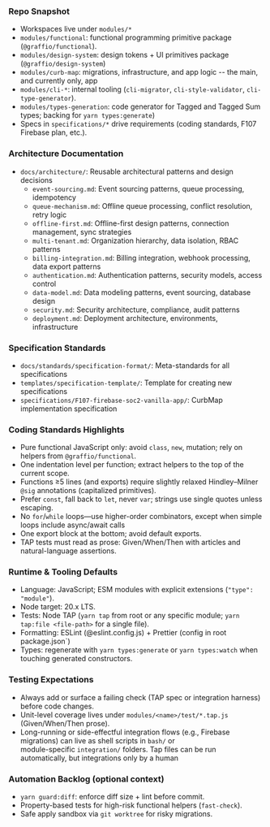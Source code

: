 ### Repo Snapshot
- Workspaces live under `modules/*`
- `modules/functional`: functional programming primitive package (`@graffio/functional`).
- `modules/design-system`: design tokens + UI primitives package (`@graffio/design-system`)
- `modules/curb-map`: migrations, infrastructure, and app logic -- the main, and currently only, app
- `modules/cli-*`: internal tooling (`cli-migrator`, `cli-style-validator`, `cli-type-generator`).
- `modules/types-generation`: code generator for Tagged and Tagged Sum types; backing for `yarn types:generate`)
- Specs in `specifications/*` drive requirements (coding standards, F107 Firebase plan, etc.).

### Architecture Documentation
- `docs/architecture/`: Reusable architectural patterns and design decisions
  - `event-sourcing.md`: Event sourcing patterns, queue processing, idempotency
  - `queue-mechanism.md`: Offline queue processing, conflict resolution, retry logic
  - `offline-first.md`: Offline-first design patterns, connection management, sync strategies
  - `multi-tenant.md`: Organization hierarchy, data isolation, RBAC patterns
  - `billing-integration.md`: Billing integration, webhook processing, data export patterns
  - `authentication.md`: Authentication patterns, security models, access control
  - `data-model.md`: Data modeling patterns, event sourcing, database design
  - `security.md`: Security architecture, compliance, audit patterns
  - `deployment.md`: Deployment architecture, environments, infrastructure

### Specification Standards
- `docs/standards/specification-format/`: Meta-standards for all specifications
- `templates/specification-template/`: Template for creating new specifications
- `specifications/F107-firebase-soc2-vanilla-app/`: CurbMap implementation specification

### Coding Standards Highlights
- Pure functional JavaScript only: avoid `class`, `new`, mutation; rely on helpers from `@graffio/functional`.
- One indentation level per function; extract helpers to the top of the current scope.
- Functions ≥5 lines (and exports) require slightly relaxed Hindley–Milner `@sig` annotations (capitalized primitives).
- Prefer `const`, fall back to `let`, never `var`; strings use single quotes unless escaping.
- No `for`/`while` loops—use higher-order combinators, except when simple loops include async/await calls
- One export block at the bottom; avoid default exports.
- TAP tests must read as prose: Given/When/Then with articles and natural-language assertions.

### Runtime & Tooling Defaults
- Language: JavaScript; ESM modules with explicit extensions (`"type": "module"`).
- Node target: 20.x LTS.
- Tests: Node TAP (`yarn tap` from root or any specific module; `yarn tap:file <file-path>` for a single file).
- Formatting: ESLint (@eslint.config.js) + Prettier (config in root package.json`)
- Types: regenerate with `yarn types:generate` or `yarn types:watch` when touching generated constructors.

### Testing Expectations
- Always add or surface a failing check (TAP spec or integration harness) before code changes.
- Unit-level coverage lives under `modules/<name>/test/*.tap.js` (Given/When/Then prose).
- Long-running or side-effectful integration flows (e.g., Firebase migrations) can live as shell scripts in `bash/` or  
  module-specific `integration/` folders. Tap files can be run automatically, but integrations only by a human

### Automation Backlog (optional context)
- `yarn guard:diff`: enforce diff size + lint before commit.
- Property-based tests for high-risk functional helpers (`fast-check`).
- Safe apply sandbox via `git worktree` for risky migrations.
